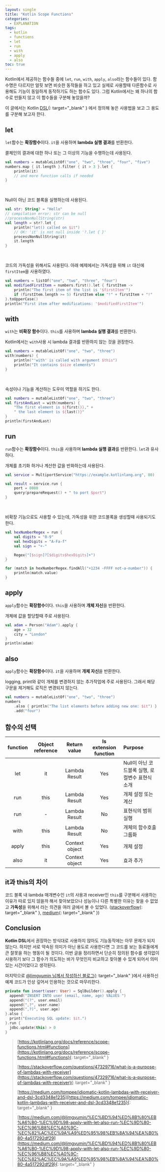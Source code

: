 ```yaml
---
layout: single
title: "Kotlin Scope Functions"
categories:
  - EXPLANATION
tags:
  - kotlin
  - functions
  - let
  - run
  - with
  - apply
  - also
toc: true
---
```


Kotlin에서 제공하는 함수들 중에 `let`, `run`, `with`, `apply`, `also`라는 함수들이 있다. 함수명은 다르지만 얼핏 보면 비슷한 동작들을 하고 있고 실제로 사용할때 다른함수로 사용해도 기능이 동일하게 동작하기도 하는 함수도 있다. 그럼 Kotlin에서는 왜 하나의 함수로 만들지 않고 이 함수들을 구분해 놓았을까?

이 글에서는 Kotlin [DSL](https://kotlinlang.org/docs/reference/scope-functions.html#functions){: target="\_blank" } 에서 정의해 놓은 사용법을 보고 그 용도를 구분해 보고자 한다.

## let

`let`함수는 **확장함수**이다. `it`을 사용하며 **lambda 실행 결과**를 반환한다.

콜체인의 결과에 대한 하나 또는 그 이상의 기능을 수행하는데 사용된다.

```kotlin
val numbers = mutableListOf("one", "two", "three", "four", "five")
numbers.map { it.length }.filter { it > 3 }.let {
    println(it)
    // and more function calls if needed
}
```

<br/>

Null이 아닌 코드 블록을 실행하는데 사용된다.

```kotlin
val str: String? = "Hello"
// compilation error: str can be null
//processNonNullString(str)
val length = str?.let {
    println("let() called on $it")
    // OK: 'it' is not null inside '?.let { }'
    processNonNullString(it)
    it.length
}
```

<br/>

코드의 가독성을 위해서도 사용된다. 아래 예제에서는 가독성을 위해 `it` 대신에 `firstItem`을 사용하였다.

```kotlin
val numbers = listOf("one", "two", "three", "four")
val modifiedFirstItem = numbers.first().let { firstItem ->
    println("The first item of the list is '$firstItem'")
    if (firstItem.length >= 5) firstItem else "!" + firstItem + "!"
}.toUpperCase()
println("First item after modifications: '$modifiedFirstItem'")
```

## with

`with`는 **비확장 함수**이다. `this`를 사용하며 **lambda 실행 결과**를 반환한다.

Kotlin에서는 `with`사용 시 lambda 결과를 반환하지 않는 것을 권장한다.

```kotlin
val numbers = mutableListOf("one", "two", "three")
with(numbers) {
    println("'with' is called with argument $this")
    println("It contains $size elements")
}
```

<br/>

속성이나 기능을 계산하는 도우미 역할을 하기도 한다.

```kotlin
val numbers = mutableListOf("one", "two", "three")
val firstAndLast = with(numbers) {
    "The first element is ${first()}," +
    " the last element is ${last()}"
}
println(firstAndLast)
```

## run

`run`함수는 **확장함수**이다. `this`을 사용하며 **lambda 실행 결과**를 반환한다. `let`과 유사하다.

개체를 초기화 하거나 계산한 값을 반화하는데 사용된다.

```kotlin
val service = MultiportService("https://example.kotlinlang.org", 80)

val result = service.run {
    port = 8080
    query(prepareRequest() + " to port $port")
}
```

<br/>

비확장 기능으로도 사용할 수 있는데, 가독성을 위한 코드블록을 생성할때 사용되기도 한다.

```kotlin
val hexNumberRegex = run {
    val digits = "0-9"
    val hexDigits = "A-Fa-f"
    val sign = "+-"

    Regex("[$sign]?[$digits$hexDigits]+")
}

for (match in hexNumberRegex.findAll("+1234 -FFFF not-a-number")) {
    println(match.value)
}
```

## apply

`apply`함수는 **확장함수**이다. `this`을 사용하며 **개체 자신**을 반환한다.

개체에 값을 할당할때 주로 사용된다.

```kotlin
val adam = Person("Adam").apply {
    age = 32
    city = "London"
}
println(adam)
```

## also

`apply`함수는 **확장함수**이다. `it`을 사용하며 **개체 자신**을 반환한다.

logging, print와 같이 개체를 변경하지 않는 추가작업에 주로 사용된다. 그래서 해당 구문을 제거해도 로직은 변경되지 않는다.

```kotlin
val numbers = mutableListOf("one", "two", "three")
numbers
    .also { println("The list elements before adding new one: $it") }
    .add("four")
```

## 함수의 선택

| function | Object reference |  Return value  | Is extension function | Purpose                                         |
| :------: | :--------------: | :------------: | :-------------------: | :---------------------------------------------- |
|   let    |        it        | Lambda Result  |          Yes          | Null이 아닌 코드블록 실행, 로컬변수 표현식 소개 |
|   run    |       this       | Lambda Result  |          Yes          | 개체 설정 또는 계산                             |
|   run    |        -         | Lambda Result  |          No           | 표현식의 범위 실행                              |
|   with   |       this       | Lambda Result  |          No           | 개체의 함수호출 그룹화                          |
|  apply   |       this       | Context object |          Yes          | 개체 설정                                       |
|   also   |        it        | Context object |          Yes          | 효과 추가                                       |

## it과 this의 차이

코드 블록 내 lambda 매개변수인 `it`의 사용과 receiver인 `this`를 구분해서 사용하는 이유가 따로 있지 않을까 해서 찾아보았으나 성능이나 다른 특별한 이유는 찾을 수 없었고 **가독성**을 위해서 라는 의견을 여러 글에서 볼 수 있었다. ([stackoverflow](https://stackoverflow.com/questions/47329716/what-is-a-purpose-of-lambdas-with-receiver){: target="\_blank" }, [medium](https://medium.com/tompee/idiomatic-kotlin-lambdas-with-receiver-and-dsl-3cd3348e1235){: target="\_blank" })

## Conclusion

**Kotlin DSL**에서 권장하는 방식대로 사용하지 않아도 기능동작에는 아무 문제가 되지 않는다. 하지만 서로 약속된 의미가 아닌 용도로 사용한다면 그 코드를 보는 동료들에게 큰 잘못을 하는 행동이 될 것이다. 이번 글을 정리하면서 단순히 정의된 함수를 생각없이 사용하기 보다 그 함수가 의도하는 바가 무엇인지 비교하고 찾아볼 수 있게 되어서 의미있는 시간이었다고 생각된다.

마지막으로 [@limgyumin 님께서 작성하신 블로그](https://medium.com/@limgyumin/%EC%BD%94%ED%8B%80%EB%A6%B0-%EC%9D%98-apply-with-let-also-run-%EC%9D%80-%EC%96%B8%EC%A0%9C-%EC%82%AC%EC%9A%A9%ED%95%98%EB%8A%94%EA%B0%80-4a517292df29){: target="\_blank" }에서 사용하신 예제 코드가 인상 깊어서 인용하는 것으로 마무리한다.

```kotlin
private fun insert(user: User) = SqlBuilder().apply {
  append("INSERT INTO user (email, name, age) VALUES ")
  append("(?", user.email)
  append(",?", user.name)
  append(",?)", user.age)
}.also {
  print("Executing SQL update: $it.")
}.run {
  jdbc.update(this) > 0
}
```

> [https://kotlinlang.org/docs/reference/scope-functions.html#functions](https://kotlinlang.org/docs/reference/scope-functions.html#functions){: target="\_blank" }
>
> [https://stackoverflow.com/questions/47329716/what-is-a-purpose-of-lambdas-with-receiver](https://stackoverflow.com/questions/47329716/what-is-a-purpose-of-lambdas-with-receiver){: target="\_blank" }
>
> [https://medium.com/tompee/idiomatic-kotlin-lambdas-with-receiver-and-dsl-3cd3348e1235](https://medium.com/tompee/idiomatic-kotlin-lambdas-with-receiver-and-dsl-3cd3348e1235){: target="\_blank" }
>
> [https://medium.com/@limgyumin/%EC%BD%94%ED%8B%80%EB%A6%B0-%EC%9D%98-apply-with-let-also-run-%EC%9D%80-%EC%96%B8%EC%A0%9C-%EC%82%AC%EC%9A%A9%ED%95%98%EB%8A%94%EA%B0%80-4a517292df29](https://medium.com/@limgyumin/%EC%BD%94%ED%8B%80%EB%A6%B0-%EC%9D%98-apply-with-let-also-run-%EC%9D%80-%EC%96%B8%EC%A0%9C-%EC%82%AC%EC%9A%A9%ED%95%98%EB%8A%94%EA%B0%80-4a517292df29){: target="\_blank" }
